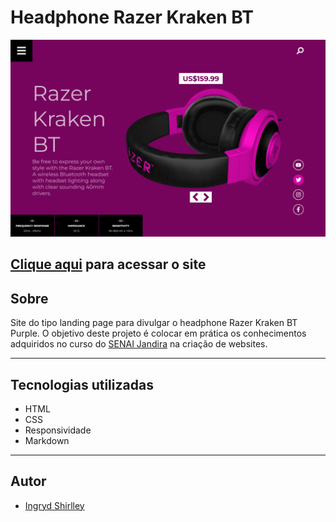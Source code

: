 # Headphone Razer Kraken BT
![](./img/lima-headphone-purple.png) 

[Clique aqui](https://ingryd16.github.io/headphone-purple/) para acessar o site
---
## Sobre
Site do tipo landing page para divulgar o headphone Razer Kraken BT Purple. O objetivo deste projeto é colocar em prática os conhecimentos adquiridos no curso do [SENAI Jandira](https://jandira.sp.senai.br/) na criação de websites.

---
## Tecnologias utilizadas
- HTML
- CSS
- Responsividade
- Markdown

---
## Autor
- [Ingryd Shirlley](https://github.com/ingryd16)
